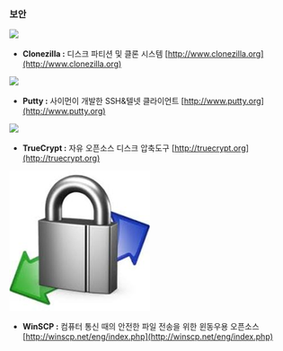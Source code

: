 ### 보안

![](/assets/클론질라.png)

* **Clonezilla :** 디스크 파티션 및 클론 시스템  [http://www.clonezilla.org](http://www.clonezilla.org)

![](/assets/퍼티.png)

* **Putty :** 사이먼이 개발한 SSH&텔넷 클라이언트 [http://www.putty.org](http://www.putty.org)

![](/assets/트루크립트.png)

* **TrueCrypt :** 자유 오픈소스 디스크 압축도구 [http://truecrypt.org](http://truecrypt.org)

![](/assets/윈에시피.jpg)

* **WinSCP :** 컴퓨터 통신 때의 안전한 파일 전송을 위한 윈동우용 오픈소스 [http://winscp.net/eng/index.php](http://winscp.net/eng/index.php)



